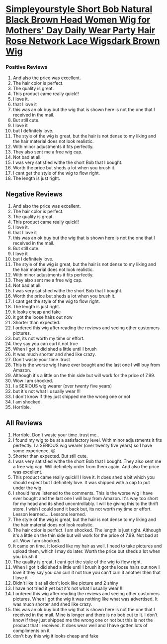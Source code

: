 # [Simpleyourstyle Short Bob Natural Black Brown Head Women Wig for Mothers&#x27; Day Daily Wear Party Hair Rose Network Lace Wigsdark Brown Wig](https://products.checkmycream.com/products/Simpleyourstyle-Short-Bob-Natural-Black-Brown-Head-Women-Wig-for-Mothers&#x27;-Day-Daily-Wear-Party-Hair-Rose-Network-Lace-Wigsdark-Brown-Wig.html)

### Positive Reviews

<ol>
      <li>And also the price was excellent.</li>
      <li>The hair color is perfect.</li>
      <li>The quality is great.</li>
      <li>This product came really quick!!</li>
      <li>I love it.</li>
      <li>that I love it</li>
      <li>this was an ok buy but the wig that is shown here is not the one that I received in the mail.</li>
      <li>But still cute.</li>
      <li>I love it</li>
      <li>but I definitely love.</li>
      <li>The style of the wig is great, but the hair is not dense to my liking and the hair material does not look realistic.</li>
      <li>With minor adjustments it fits perfectly.  </li>
      <li>They also sent me a free wig cap.</li>
      <li>Not bad at all.</li>
      <li>I was very satisfied withe the  short Bob that I bought.</li>
      <li>Worth the price but sheds a lot when you brush it.</li>
      <li>I cant get the style of the wig to flow right.</li>
      <li>The length is just right.</li>
</ol>


<h2>Negative Reviews</h2>
<ol>
<li> And also the price was excellent.</li>
<li> The hair color is perfect.</li>
<li> The quality is great.</li>
<li> This product came really quick!!</li>
<li> I love it.</li>
<li> that I love it</li>
<li> this was an ok buy but the wig that is shown here is not the one that I received in the mail.</li>
<li> But still cute.</li>
<li> I love it</li>
<li> but I definitely love.</li>
<li> The style of the wig is great, but the hair is not dense to my liking and the hair material does not look realistic.</li>
<li> With minor adjustments it fits perfectly.  </li>
<li> They also sent me a free wig cap.</li>
<li> Not bad at all.</li>
<li> I was very satisfied withe the  short Bob that I bought.</li>
<li> Worth the price but sheds a lot when you brush it.</li>
<li> I cant get the style of the wig to flow right.</li>
<li> The length is just right.</li>
<li> it looks cheap and fake</li>
<li> it got the loose hairs out now</li>
<li> Shorter than expected.</li>
<li> I ordered this wig after reading the reviews and seeing other customers pictures.</li>
<li> but, its not worth my time or effort.</li>
<li> they say you can curl it not true</li>
<li> When I got it did shed a little until I brush</li>
<li> It was much shorter and shed like crazy.</li>
<li> Don&#x27;t waste your time  .trust</li>
<li> This is the worse wig I have ever bought and the last one I will buy from Amazon.</li>
<li> Although it&#x27;s a little on the thin side but will work for the price of 7.99.</li>
<li> Wow I am shocked.</li>
<li> I a SERIOUS wig wearer (over twenty five years)</li>
<li> but it&#x27;s not what I usually wear !!!</li>
<li> I don&#x27;t know if they just shipped me the wrong one or not</li>
<li> I am shocked.</li>
<li> Horrible.</li>
</ol>

<h2>All Reviews</h2>

<ol>
    <li> Horrible. Don&#x27;t waste your time  .trust me..</li>
    <li> I found my wig to be at a satisfactory level.  With minor adjustments it fits perfectly.  I a SERIOUS wig wearer (over twenty five years) so I have some experience.  😉</li>
    <li> Shorter than expected. But still cute.</li>
    <li> I was very satisfied withe the  short Bob that I bought. They also sent me a free wig cap. Will definitely order from them again. And also the price was excellent.</li>
    <li> This product came really quick!! I love it. It does shed a bit which you should expect but I definitely love. It was shipped with a cap to put under the wig.</li>
    <li> I should have listened to the comments. This is the worse wig I have ever bought and the last one I will buy from Amazon. It&#x27;s way too short for my head and its shed uncontrollably. I will be giving this to the thrift store. I wish I could send it back but, its not worth my time or effort. Lesson learned.... Lessons learned.</li>
    <li> The style of the wig is great, but the hair is not dense to my liking and the hair material does not look realistic.</li>
    <li> The hair color is perfect. I am shocked. The length is just right. Although it&#x27;s a little on the thin side but will work for the price of 7.99. Not bad at all. Wow I am shocked.</li>
    <li> It came on time. It looked like my hair as well. I need to take pictures and upload them, which I may do later. Worth the price but sheds a lot when you brush it.</li>
    <li> The quality is great. I cant get the style of the wig to flow right.</li>
    <li> When I got it did shed a little until I brush it got the loose hairs out now I love it they say you can curl it not true you can&#x27;t curl it another then that I love it</li>
    <li> Didn&#x27;t like it at all don&#x27;t look like picture and 2 shiny</li>
    <li> I have not tried it yet but it&#x27;s not what I usually wear !!!</li>
    <li> I ordered this wig after reading the reviews and seeing other customers pictures. When I got the wig it was nothing like what was advertised. It was much shorter and shed like crazy.</li>
    <li> this was an ok buy but the wig that is shown here is not the one that I received in the mail. Mine is longer and there is no bob cut to it. I don&#x27;t know if they just shipped me the wrong one or not but this is not the product that I received. It does wear well and I have gotten lots of compliments on it</li>
    <li> don&#x27;t buy this wig it looks cheap and fake</li>
</ol>




